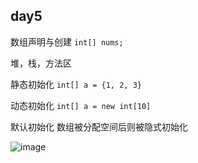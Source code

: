 ## day5
数组声明与创建
`int[] nums;`

堆，栈，方法区 

静态初始化
`int[] a = {1, 2, 3}`

动态初始化
`int[] a = new int[10]`

默认初始化
数组被分配空间后则被隐式初始化

![image](https://user-images.githubusercontent.com/91414286/188530994-da2b5a2c-63e8-480a-bc99-b5a8156b68df.png)
